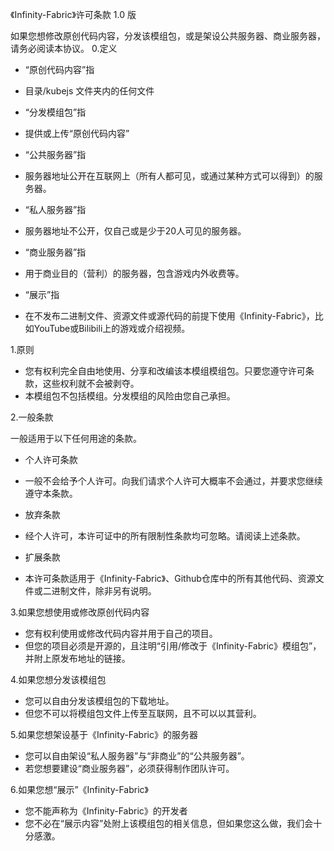 《Infinity-Fabric》许可条款 1.0 版

如果您想修改原创代码内容，分发该模组包，或是架设公共服务器、商业服务器，请务必阅读本协议。
0.定义

- “原创代码内容”指
 - 目录/kubejs 文件夹内的任何文件

- “分发模组包”指
 - 提供或上传“原创代码内容”

- “公共服务器”指
 - 服务器地址公开在互联网上（所有人都可见，或通过某种方式可以得到）的服务器。

- “私人服务器”指
 - 服务器地址不公开，仅自己或是少于20人可见的服务器。

- “商业服务器”指
 - 用于商业目的（营利）的服务器，包含游戏内外收费等。

- “展示”指
 - 在不发布二进制文件、资源文件或源代码的前提下使用《Infinity-Fabric》，比如YouTube或Bilibili上的游戏或介绍视频。

1.原则

- 您有权利完全自由地使用、分享和改编该本模组模组包。只要您遵守许可条款，这些权利就不会被剥夺。
- 本模组包不包括模组。分发模组的风险由您自己承担。

2.一般条款

一般适用于以下任何用途的条款。
- 个人许可条款
 - 一般不会给予个人许可。向我们请求个人许可大概率不会通过，并要求您继续遵守本条款。

- 放弃条款
 - 经个人许可，本许可证中的所有限制性条款均可忽略。请阅读上述条款。

- 扩展条款
 - 本许可条款适用于《Infinity-Fabric》、Github仓库中的所有其他代码、资源文件或二进制文件，除非另有说明。

3.如果您想使用或修改原创代码内容

- 您有权利使用或修改代码内容并用于自己的项目。
 - 但您的项目必须是开源的，且注明“引用/修改于《Infinity-Fabric》模组包”，并附上原发布地址的链接。

4.如果您想分发该模组包

- 您可以自由分发该模组包的下载地址。
 - 但您不可以将模组包文件上传至互联网，且不可以以其营利。

5.如果您想架设基于《Infinity-Fabric》的服务器

- 您可以自由架设“私人服务器”与“非商业”的“公共服务器”。
 - 若您想要建设“商业服务器”，必须获得制作团队许可。

6.如果您想“展示”《Infinity-Fabric》

- 您不能声称为《Infinity-Fabric》的开发者
- 您不必在“展示内容”处附上该模组包的相关信息，但如果您这么做，我们会十分感激。